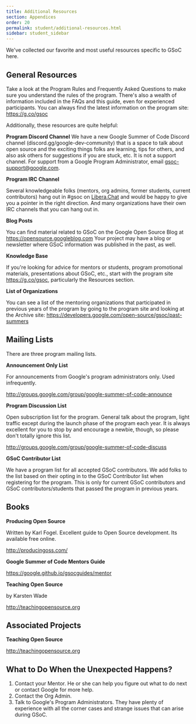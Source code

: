 ```yaml
---
title: Additional Resources
section: Appendices
order: 20
permalink: student/additional-resources.html
sidebar: student_sidebar
---
```


We've collected our favorite and most useful resources specific to GSoC here.

## General Resources

Take a look at the Program Rules and Frequently Asked Questions to make sure you understand the rules of the program. There's also a wealth of information included in the FAQs and this guide, even for experienced participants. You can always find the latest information on the program site: <https://g.co/gsoc>

Additionally, these resources are quite helpful:

**Program Discord Channel**
We have a new Google Summer of Code Discord channel (discord.gg/google-dev-community) that is a space to talk about open source and the exciting things folks are learning, tips for others, and also ask others for suggestions if you are stuck, etc. It is not a support channel. For support from a Google Program Administrator, email gsoc-support@google.com.

**Program IRC Channel**

Several knowledgeable folks (mentors, org admins, former students, current contributors) hang out in #gsoc on [Libera.Chat](https://web.libera.chat/?channels=#gsoc) and would be happy to give you a pointer in the right direction. And many organizations have their own IRC channels that you can hang out in.

**Blog Posts**

You can find material related to GSoC on the Google Open Source Blog at <https://opensource.googleblog.com> Your project may have a blog or newsletter where GSoC information was published in the past, as well.

**Knowledge Base**

If you're looking for advice for mentors or students, program promotional materials, presentations about GSoC, etc., start with the program site <https://g.co/gsoc>, particularly the Resources section.

**List of Organizations**

You can see a list of the mentoring organizations that participated in previous years of the program by going to the program site and looking at the Archive site: <https://developers.google.com/open-source/gsoc/past-summers>

## Mailing Lists

There are three program mailing lists.

**Announcement Only List**

For announcements from Google's program administrators only. Used infrequently.

<http://groups.google.com/group/google-summer-of-code-announce>

**Program Discussion List**

Open subscription list for the program. General talk about the program, light traffic except during the launch phase of the program each year. It is always excellent for you to stop by and encourage a newbie, though, so please don't totally ignore this list.

<http://groups.google.com/group/google-summer-of-code-discuss>

**GSoC Contributor List**

We have a program list for all accepted GSoC contributors. We add folks to the list based on their opting in to the GSoC Contributor list when registering for the program. This is only for current GSoC contributors and GSoC contributors/students that passed the program in previous years.

## Books

**Producing Open Source**

Written by Karl Fogel. Excellent guide to Open Source development. Its available free online.

<http://producingoss.com/>

**Google Summer of Code Mentors Guide**

<https://google.github.io/gsocguides/mentor>

**Teaching Open Source**

by Karsten Wade

<http://teachingopensource.org>

## Associated Projects

**Teaching Open Source**

<http://teachingopensource.org>

## What to Do When the Unexpected Happens?

1. Contact your Mentor. He or she can help you figure out what to do next or contact Google for more help.
1. Contact the Org Admin.
1. Talk to Google's Program Administrators. They have plenty of experience with all the corner cases and strange issues that can arise during GSoC.
